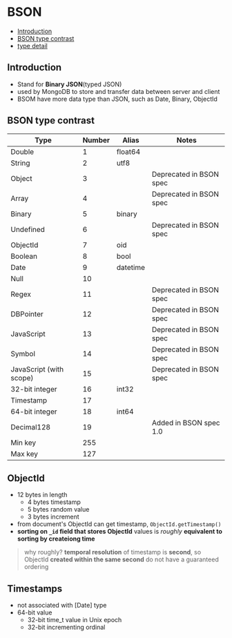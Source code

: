 # BSON

- [Introduction](#introduction)
- [BSON type contrast](#bson-type-contrast)
- [type detail](#type-detail)

## Introduction

- Stand for **Binary JSON**(typed JSON)
- used by MongoDB to store and transfer data between server and client
- BSOM have more data type than JSON, such as Date, Binary, ObjectId

## BSON type contrast

| Type                    | Number | Alias    | Notes                   |
| ----------------------- | ------ | -------- | ----------------------- |
| Double                  | 1      | float64  |                         |
| String                  | 2      | utf8     |                         |
| Object                  | 3      |          | Deprecated in BSON spec |
| Array                   | 4      |          | Deprecated in BSON spec |
| Binary                  | 5      | binary   |                         |
| Undefined               | 6      |          | Deprecated in BSON spec |
| ObjectId                | 7      | oid      |                         |
| Boolean                 | 8      | bool     |                         |
| Date                    | 9      | datetime |                         |
| Null                    | 10     |          |                         |
| Regex                   | 11     |          | Deprecated in BSON spec |
| DBPointer               | 12     |          | Deprecated in BSON spec |
| JavaScript              | 13     |          | Deprecated in BSON spec |
| Symbol                  | 14     |          | Deprecated in BSON spec |
| JavaScript (with scope) | 15     |          | Deprecated in BSON spec |
| 32-bit integer          | 16     | int32    |                         |
| Timestamp               | 17     |          |                         |
| 64-bit integer          | 18     | int64    |                         |
| Decimal128              | 19     |          | Added in BSON spec 1.0  |
| Min key                 | 255    |          |                         |
| Max key                 | 127    |          |                         |

## ObjectId

- 12 bytes in length
  - 4 bytes timestamp
  - 5 bytes random value
  - 3 bytes increment
- from document's ObjectId can get timestamp, `ObjectId.getTimestamp()`
- **sorting on `_id` field that stores ObjectId** values is _roughly_ **equivalent to sorting by createiong time**

> why roughly?
> **temporal resolution** of timestamp is **second**, so ObjectId **created within the same second** do not have a guaranteed ordering

## Timestamps

- not associated with [Date] type
- 64-bit value
  - 32-bit time_t value in Unix epoch
  - 32-bit incrementing ordinal
